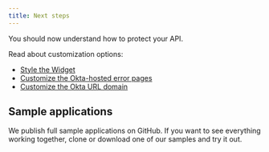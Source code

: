 ```yaml
---
title: Next steps
---
```

You should now understand how to protect your API.

Read about customization options:

* [Style the Widget](/docs/guides/style-the-widget/style-okta-hosted/)
* [Customize the Okta-hosted error pages](/docs/guides/custom-error-pages/)
* [Customize the Okta URL domain](/docs/guides/custom-url-domain/)

## Sample applications

We publish full sample applications on GitHub. If you want to see everything working together, clone or download one of our samples and try it out.

<StackSelector snippet="samples"/>

